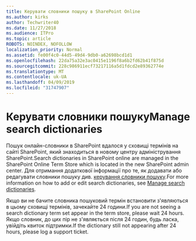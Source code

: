 ```yaml
---
title: Керувати словники пошуку в SharePoint Online
ms.author: kirks
author: Techwriter40
ms.date: 11/27/2018
ms.audience: ITPro
ms.topic: article
ROBOTS: NOINDEX, NOFOLLOW
localization_priority: Normal
ms.assetid: fe00f4c0-44d5-49d4-9db0-a62698bcd1d1
ms.openlocfilehash: 22da75a32e3ac0415e1196f8a6b2fd62b41f875d
ms.sourcegitcommit: 228c986911ecf73217116a5d1fdcd2e89362774e
ms.translationtype: MT
ms.contentlocale: uk-UA
ms.lasthandoff: 04/09/2019
ms.locfileid: "31747907"
---
```

# <a name="manage-search-dictionaries"></a><span data-ttu-id="f1575-102">Керувати словники пошуку</span><span class="sxs-lookup"><span data-stu-id="f1575-102">Manage search dictionaries</span></span>

<span data-ttu-id="f1575-103">Пошук онлайн-словники в SharePoint вдалося у сховищі термінів на сайті SharePoint, який знаходиться в новому центру адміністрування SharePoint.</span><span class="sxs-lookup"><span data-stu-id="f1575-103">Search dictionaries in SharePoint online are managed in the SharePoint Online Term Store which is located in the new SharePoint admin center.</span></span> <span data-ttu-id="f1575-104">Для отримання додаткової інформації про те, як додавати або редагувати словники пошуку див. [керування словники пошуку](https://go.microsoft.com/fwlink/?linkid=2044669&amp;clcid=0x409).</span><span class="sxs-lookup"><span data-stu-id="f1575-104">For more information on how to add or edit search dictionaries, see [Manage search dictionaries](https://go.microsoft.com/fwlink/?linkid=2044669&amp;clcid=0x409).</span></span>
  
<span data-ttu-id="f1575-105">Якщо ви не бачите словника пошуковий термін встановити з'являються в цьому сховищі термінів, зачекайте 24 години.</span><span class="sxs-lookup"><span data-stu-id="f1575-105">If you are not seeing a search dictionary term set appear in the term store, please wait 24 hours.</span></span> <span data-ttu-id="f1575-106">Якщо словник, до цих пір не з'являється після 24 годин, будь ласка, увійдіть квиток підтримки.</span><span class="sxs-lookup"><span data-stu-id="f1575-106">If the dictionary still not appearing after 24 hours, please log a support ticket.</span></span>
  

